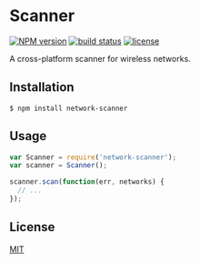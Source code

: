 
# Scanner
[![NPM version][npm-image]][npm-url]
[![build status][circle-image]][circle-url]
[![license][license-image]][license-url]

A cross-platform scanner for wireless networks.

## Installation

    $ npm install network-scanner

## Usage

```js
var Scanner = require('network-scanner');
var scanner = Scanner();

scanner.scan(function(err, networks) {
  // ...
});
```

## License

[MIT](https://tldrlegal.com/license/mit-license)

[npm-image]: https://img.shields.io/npm/v/network-scanner.svg?style=flat-square
[npm-url]: https://npmjs.org/package/network-scanner
[circle-image]: https://img.shields.io/circleci/project/stevenmiller888/scanner.svg
[circle-url]: https://circleci.com/gh/stevenmiller888/scanner
[license-image]: https://img.shields.io/npm/l/express.svg
[license-url]: https://tldrlegal.com/license/mit-license
